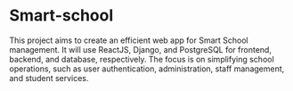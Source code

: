 # Smart-school
This project aims to create an efficient web app for Smart School management. It will use ReactJS, Django, and PostgreSQL for frontend, backend, and database, respectively. The focus is on simplifying school operations, such as user authentication, administration, staff management, and student services.
